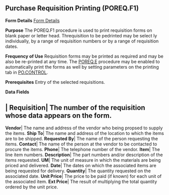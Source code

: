 ## Purchase Requisition Printing (POREQ.F1)
<PageHeader />

**Form Details**
[Form Details](../POREQ-F1-1/README.md)

**Purpose**
The POREQ.F1 procedure is used to print requisition forms on blank paper or
letter head. Threquisition to be pedrinted may be select ly individually, by a
range of requisition numbers or by a range of requisition dates.

**Frequency of Use**
Requisition forms may be printed as required and may be also be re-printed at
any time. The [POREQ.E](../POREQ-E/README.md) procedure may be enabled to automatically
print the forms as well by setting parameters on the printing tab in
[PO.CONTROL](../PO-CONTROL/README.md).

**Prerequisites**
Entry of the selected requisitions.

**Data Fields**

| **Requisition**|  The number of the requisition whose data appears on the
form.
-  
**Vendor**|  The name and address of the vendor who being propsed to supply
the items.
**Ship To**|  The name and address of the location to which the items are to
be shipped.
**Requested By**|  The name of the person requesting the items.
**Contact**|  The name of the person at the vendor to be contacted to procure
the items.
**Phone**|  The telephone number of the vendor.
**Item**|  The line item numbers.
**Description**|  The part numbers and/or description of the items requested.
**UM**|  The unit of measure in which the materials are being priced and
delivered.
**Date**|  The dates on which the associated items are being requested for
delivery.
**Quantity**|  The quantity requested on the associated date.
**Unit Price**|  The price to be paid (if known) for each unit of the
associated item.
**Ext Price**|  The result of multiplying the total quantity ordered by the
unit price.

<badge text= "Version 8.10.57 " vertical="middle" />

<PageFooter />

